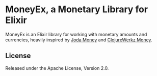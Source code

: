 # MoneyEx, a Monetary Library for Elixir

MoneyEx is an Elixir library for working with monetary amounts and currencies,
heavily inspired by [Joda Money](http://joda-money.sourceforge.net/) and [ClojureWerkz Money](https://github.com/clojurewerkz/money).


## License

Released under the Apache License, Version 2.0.
